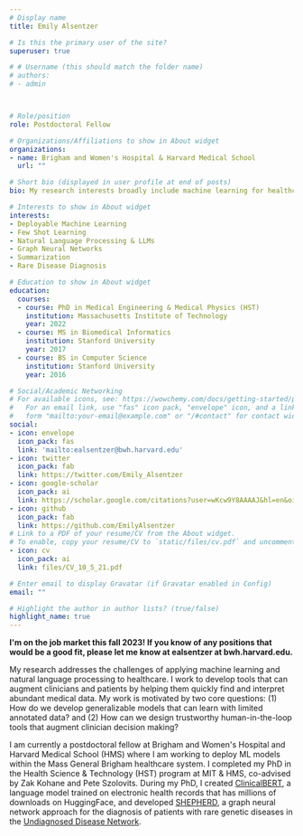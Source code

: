 ```yaml
---
# Display name
title: Emily Alsentzer

# Is this the primary user of the site?
superuser: true

# # Username (this should match the folder name)
# authors:
# - admin



# Role/position
role: Postdoctoral Fellow

# Organizations/Affiliations to show in About widget
organizations:
- name: Brigham and Women's Hospital & Harvard Medical School
  url: ""

# Short bio (displayed in user profile at end of posts)
bio: My research interests broadly include machine learning for healthcare.

# Interests to show in About widget
interests:
- Deployable Machine Learning
- Few Shot Learning
- Natural Language Processing & LLMs
- Graph Neural Networks
- Summarization
- Rare Disease Diagnosis

# Education to show in About widget
education:
  courses:
  - course: PhD in Medical Engineering & Medical Physics (HST)
    institution: Massachusetts Institute of Technology
    year: 2022 
  - course: MS in Biomedical Informatics
    institution: Stanford University
    year: 2017
  - course: BS in Computer Science
    institution: Stanford University
    year: 2016

# Social/Academic Networking
# For available icons, see: https://wowchemy.com/docs/getting-started/page-builder/#icons
#   For an email link, use "fas" icon pack, "envelope" icon, and a link in the
#   form "mailto:your-email@example.com" or "/#contact" for contact widget.
social:
- icon: envelope
  icon_pack: fas
  link: 'mailto:ealsentzer@bwh.harvard.edu'
- icon: twitter
  icon_pack: fab
  link: https://twitter.com/Emily_Alsentzer
- icon: google-scholar
  icon_pack: ai
  link: https://scholar.google.com/citations?user=wKcw9Y8AAAAJ&hl=en&oi=ao
- icon: github
  icon_pack: fab
  link: https://github.com/EmilyAlsentzer
# Link to a PDF of your resume/CV from the About widget.
# To enable, copy your resume/CV to `static/files/cv.pdf` and uncomment the lines below.
- icon: cv
  icon_pack: ai
  link: files/CV_10_5_21.pdf

# Enter email to display Gravatar (if Gravatar enabled in Config)
email: ""

# Highlight the author in author lists? (true/false)
highlight_name: true
---
```

**I'm on the job market this fall 2023! If you know of any positions that would be a good fit, please let me know at ealsentzer at bwh.harvard.edu.**

My research addresses the challenges of applying machine learning and natural language processing to healthcare. I work to develop tools that can augment clinicians and patients by helping them quickly find and interpret abundant medical data. My work is motivated by two core questions: (1) How do we develop generalizable models that can learn with limited annotated data? and (2) How can we design trustworthy human-in-the-loop tools that augment clinician decision making?

I am currently a postdoctoral fellow at Brigham and Women's Hospital and Harvard Medical School (HMS) where I am working to deploy ML models within the Mass General Brigham healthcare system. I completed my PhD in the Health Science & Technology (HST) program at MIT & HMS, co-advised by Zak Kohane and Pete Szolovits. During my PhD, I created [ClinicalBERT](https://huggingface.co/emilyalsentzer/Bio_ClinicalBERT), a language model trained on electronic health records that has millions of downloads on HuggingFace, and developed [SHEPHERD](https://www.medrxiv.org/content/10.1101/2022.12.07.22283238v1), a graph neural network approach for the diagnosis of patients with rare genetic diseases in the [Undiagnosed Disease Network](https://undiagnosed.hms.harvard.edu/).

